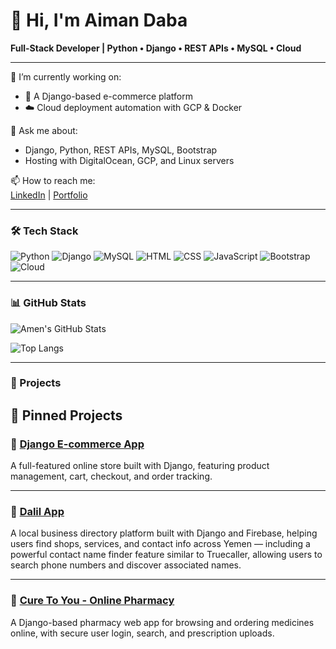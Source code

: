 # 👋 Hi, I'm Aiman Daba  
**Full-Stack Developer | Python • Django • REST APIs • MySQL • Cloud**

---

🌱 I’m currently working on:
- 🔧 A Django-based e-commerce platform
- ☁️ Cloud deployment automation with GCP & Docker

💬 Ask me about:
- Django, Python, REST APIs, MySQL, Bootstrap
- Hosting with DigitalOcean, GCP, and Linux servers

📫 How to reach me:  
[LinkedIn](https://linkedin.com/in/aiman-daba-1bb700213/) | [Portfolio](https://www.infinitycode.tech)

---

### 🛠️ Tech Stack
![Python](https://img.shields.io/badge/Python-3776AB?style=flat&logo=python&logoColor=white)
![Django](https://img.shields.io/badge/Django-092E20?style=flat&logo=django&logoColor=white)
![MySQL](https://img.shields.io/badge/MySQL-005C84?style=flat&logo=mysql&logoColor=white)
![HTML](https://img.shields.io/badge/HTML5-E34F26?style=flat&logo=html5&logoColor=white)
![CSS](https://img.shields.io/badge/CSS3-1572B6?style=flat&logo=css3&logoColor=white)
![JavaScript](https://img.shields.io/badge/JavaScript-F7DF1E?style=flat&logo=javascript&logoColor=black)
![Bootstrap](https://img.shields.io/badge/Bootstrap-563D7C?style=flat&logo=bootstrap&logoColor=white)
![Cloud](https://img.shields.io/badge/GCP-%234285F4.svg?style=flat&logo=google-cloud&logoColor=white)

---

### 📊 GitHub Stats
![Amen's GitHub Stats](https://github-readme-stats.vercel.app/api?username=ai7mn&show_icons=true&theme=radical)

![Top Langs](https://github-readme-stats.vercel.app/api/top-langs/?username=ai7mn&layout=compact)

---

### 📌 Projects

## 📌 Pinned Projects

### 🛒 [Django E-commerce App]([https://github.com/yourusername/django-ecommerce-app](https://store.comfort-ye.com/))  
A full-featured online store built with Django, featuring product management, cart, checkout, and order tracking.

---

### 🧭 [Dalil App]([https://github.com/yourusername/dalil-app](https://play.google.com/store/apps/details?id=com.infinitycode.dalil))  
A local business directory platform built with Django and Firebase, helping users find shops, services, and contact info across Yemen — including a powerful contact name finder feature similar to Truecaller, allowing users to search phone numbers and discover associated names.

---

### 💊 [Cure To You - Online Pharmacy]([https://github.com/yourusername/cure-to-you](https://ai7mn.pythonanywhere.com/))  
A Django-based pharmacy web app for browsing and ordering medicines online, with secure user login, search, and prescription uploads.
